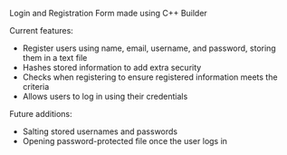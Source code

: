 Login and Registration Form made using C++ Builder

Current features: 
- Register users using name, email, username, and password, storing them in a text file
- Hashes stored information to add extra security
- Checks when registering to ensure registered information meets the criteria
- Allows users to log in using their credentials

Future additions:
- Salting stored usernames and passwords
- Opening password-protected file once the user logs in
